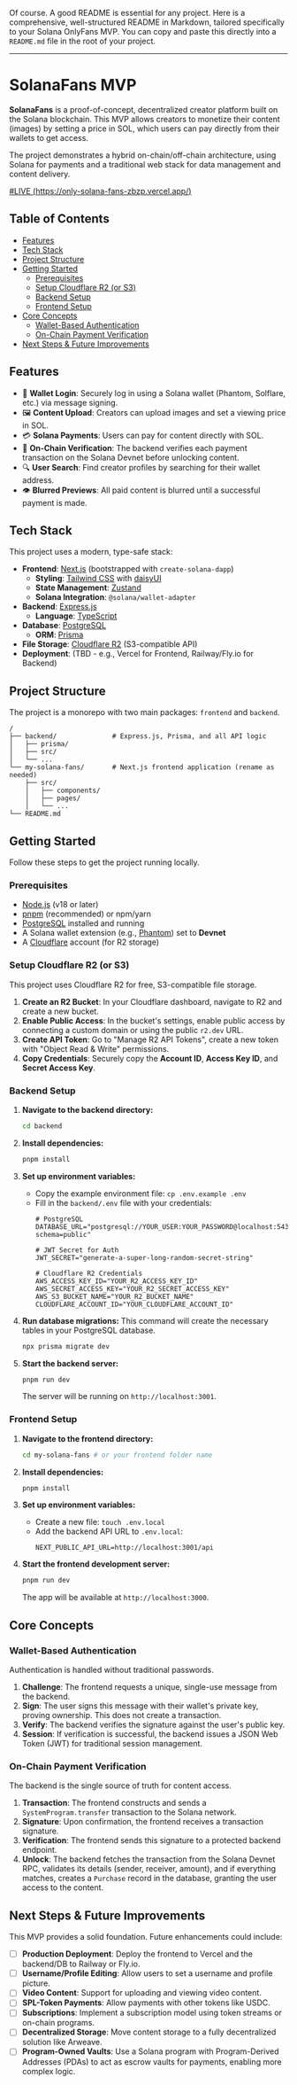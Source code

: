 Of course. A good README is essential for any project. Here is a comprehensive, well-structured README in Markdown, tailored specifically to your Solana OnlyFans MVP. You can copy and paste this directly into a `README.md` file in the root of your project.

---

# SolanaFans MVP

**SolanaFans** is a proof-of-concept, decentralized creator platform built on the Solana blockchain. This MVP allows creators to monetize their content (images) by setting a price in SOL, which users can pay directly from their wallets to get access.

The project demonstrates a hybrid on-chain/off-chain architecture, using Solana for payments and a traditional web stack for data management and content delivery.

[#LIVE (https://only-solana-fans-zbzp.vercel.app/)](https://only-solana-fans-zbzp.vercel.app/)

## Table of Contents

-   [Features](#features)
-   [Tech Stack](#tech-stack)
-   [Project Structure](#project-structure)
-   [Getting Started](#getting-started)
    -   [Prerequisites](#prerequisites)
    -   [Setup Cloudflare R2 (or S3)](#setup-cloudflare-r2-or-s3)
    -   [Backend Setup](#backend-setup)
    -   [Frontend Setup](#frontend-setup)
-   [Core Concepts](#core-concepts)
    -   [Wallet-Based Authentication](#wallet-based-authentication)
    -   [On-Chain Payment Verification](#on-chain-payment-verification)
-   [Next Steps & Future Improvements](#next-steps--future-improvements)

## Features

-   👤 **Wallet Login**: Securely log in using a Solana wallet (Phantom, Solflare, etc.) via message signing.
-   🖼️ **Content Upload**: Creators can upload images and set a viewing price in SOL.
-   💳 **Solana Payments**: Users can pay for content directly with SOL.
-   🔐 **On-Chain Verification**: The backend verifies each payment transaction on the Solana Devnet before unlocking content.
-   🔍 **User Search**: Find creator profiles by searching for their wallet address.
-   👁️ **Blurred Previews**: All paid content is blurred until a successful payment is made.

## Tech Stack

This project uses a modern, type-safe stack:

-   **Frontend**: [Next.js](https://nextjs.org/) (bootstrapped with `create-solana-dapp`)
    -   **Styling**: [Tailwind CSS](https://tailwindcss.com/) with [daisyUI](https://daisyui.com/)
    -   **State Management**: [Zustand](https://github.com/pmndrs/zustand)
    -   **Solana Integration**: `@solana/wallet-adapter`
-   **Backend**: [Express.js](https://expressjs.com/)
    -   **Language**: [TypeScript](https://www.typescriptlang.org/)
-   **Database**: [PostgreSQL](https://www.postgresql.org/)
    -   **ORM**: [Prisma](https://www.prisma.io/)
-   **File Storage**: [Cloudflare R2](https://www.cloudflare.com/developer-platform/r2/) (S3-compatible API)
-   **Deployment**: (TBD - e.g., Vercel for Frontend, Railway/Fly.io for Backend)

## Project Structure

The project is a monorepo with two main packages: `frontend` and `backend`.

```
/
├── backend/              # Express.js, Prisma, and all API logic
│   ├── prisma/
│   ├── src/
│   └── ...
└── my-solana-fans/       # Next.js frontend application (rename as needed)
    ├── src/
    │   ├── components/
    │   ├── pages/
    │   └── ...
└── README.md
```

## Getting Started

Follow these steps to get the project running locally.

### Prerequisites

-   [Node.js](https://nodejs.org/en/) (v18 or later)
-   [pnpm](https://pnpm.io/installation) (recommended) or npm/yarn
-   [PostgreSQL](https://www.postgresql.org/download/) installed and running
-   A Solana wallet extension (e.g., [Phantom](https://phantom.app/)) set to **Devnet**
-   A [Cloudflare](https://www.cloudflare.com/) account (for R2 storage)

### Setup Cloudflare R2 (or S3)

This project uses Cloudflare R2 for free, S3-compatible file storage.

1.  **Create an R2 Bucket**: In your Cloudflare dashboard, navigate to R2 and create a new bucket.
2.  **Enable Public Access**: In the bucket's settings, enable public access by connecting a custom domain or using the public `r2.dev` URL.
3.  **Create API Token**: Go to "Manage R2 API Tokens", create a new token with "Object Read & Write" permissions.
4.  **Copy Credentials**: Securely copy the **Account ID**, **Access Key ID**, and **Secret Access Key**.

### Backend Setup

1.  **Navigate to the backend directory:**
    ```bash
    cd backend
    ```

2.  **Install dependencies:**
    ```bash
    pnpm install
    ```

3.  **Set up environment variables:**
    -   Copy the example environment file: `cp .env.example .env`
    -   Fill in the `backend/.env` file with your credentials:
        ```env
        # PostgreSQL
        DATABASE_URL="postgresql://YOUR_USER:YOUR_PASSWORD@localhost:5432/solana_fans_mvp?schema=public"

        # JWT Secret for Auth
        JWT_SECRET="generate-a-super-long-random-secret-string"

        # Cloudflare R2 Credentials
        AWS_ACCESS_KEY_ID="YOUR_R2_ACCESS_KEY_ID"
        AWS_SECRET_ACCESS_KEY="YOUR_R2_SECRET_ACCESS_KEY"
        AWS_S3_BUCKET_NAME="YOUR_R2_BUCKET_NAME"
        CLOUDFLARE_ACCOUNT_ID="YOUR_CLOUDFLARE_ACCOUNT_ID"
        ```

4.  **Run database migrations:**
    This command will create the necessary tables in your PostgreSQL database.
    ```bash
    npx prisma migrate dev
    ```

5.  **Start the backend server:**
    ```bash
    pnpm run dev
    ```
    The server will be running on `http://localhost:3001`.

### Frontend Setup

1.  **Navigate to the frontend directory:**
    ```bash
    cd my-solana-fans # or your frontend folder name
    ```

2.  **Install dependencies:**
    ```bash
    pnpm install
    ```

3.  **Set up environment variables:**
    -   Create a new file: `touch .env.local`
    -   Add the backend API URL to `.env.local`:
        ```env
        NEXT_PUBLIC_API_URL=http://localhost:3001/api
        ```

4.  **Start the frontend development server:**
    ```bash
    pnpm run dev
    ```
    The app will be available at `http://localhost:3000`.

## Core Concepts

### Wallet-Based Authentication

Authentication is handled without traditional passwords.
1.  **Challenge**: The frontend requests a unique, single-use message from the backend.
2.  **Sign**: The user signs this message with their wallet's private key, proving ownership. This does not create a transaction.
3.  **Verify**: The backend verifies the signature against the user's public key.
4.  **Session**: If verification is successful, the backend issues a JSON Web Token (JWT) for traditional session management.

### On-Chain Payment Verification

The backend is the single source of truth for content access.
1.  **Transaction**: The frontend constructs and sends a `SystemProgram.transfer` transaction to the Solana network.
2.  **Signature**: Upon confirmation, the frontend receives a transaction signature.
3.  **Verification**: The frontend sends this signature to a protected backend endpoint.
4.  **Unlock**: The backend fetches the transaction from the Solana Devnet RPC, validates its details (sender, receiver, amount), and if everything matches, creates a `Purchase` record in the database, granting the user access to the content.

## Next Steps & Future Improvements

This MVP provides a solid foundation. Future enhancements could include:
-   [ ] **Production Deployment**: Deploy the frontend to Vercel and the backend/DB to Railway or Fly.io.
-   [ ] **Username/Profile Editing**: Allow users to set a username and profile picture.
-   [ ] **Video Content**: Support for uploading and viewing video content.
-   [ ] **SPL-Token Payments**: Allow payments with other tokens like USDC.
-   [ ] **Subscriptions**: Implement a subscription model using token streams or on-chain programs.
-   [ ] **Decentralized Storage**: Move content storage to a fully decentralized solution like Arweave.
-   [ ] **Program-Owned Vaults**: Use a Solana program with Program-Derived Addresses (PDAs) to act as escrow vaults for payments, enabling more complex logic.
